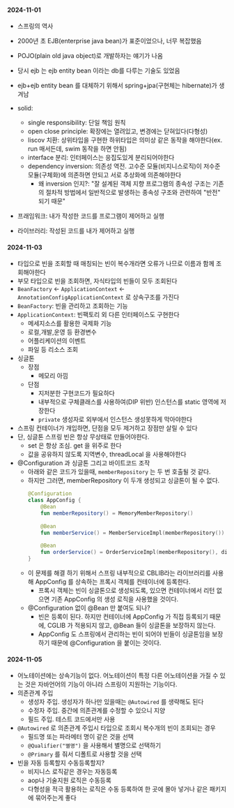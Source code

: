 #### 2024-11-01

- 스프링의 역사
- 2000년 초 EJB(enterprise java bean)가 표준이었으나, 너무 복잡했음
- POJO(plain old java object)로 개발하자는 얘기가 나옴
- 당시 ejb 는 ejb entity bean 이라는 db를 다루는 기술도 있었음
- ejb+ejb entity bean 를 대체하기 위해서 spring+jpa(구현체는 hibernate)가 생겨남

- solid:
    - single responsibility: 단일 책임 원칙
    - open close principle: 확장에는 열려있고, 변경에는 닫혀있다(다형성)
    - liscov 치환: 상위타입을 구현한 하위타입은 의미상 같은 동작을 해야한다(ex. run 매서든데, swim 동작을 하면 안됨)
    - interface 분리: 인터페이스는 응집도있게 분리되어야한다
    - dependency inversion: 의존성 역전. 고수준 모듈(비지니스로직)이 저수준 모듈(구체화)에 의존하면 안되고 서로 추상화에 의존해야한다
        - 왜 inversion 인지?: "잘 설계된 객체 지향 프로그램의 종속성 구조는 기존의 절차적 방법에서 일반적으로 발생하는 종속성 구조와 관련하여 "반전" 되기 때문"

- 프래임워크: 내가 작성한 코드를 프로그램이 제어하고 실행
- 라이브러리: 작성된 코드를 내가 제어하고 실행

#### 2024-11-03

- 타입으로 빈을 조회할 때 매칭되는 빈이 복수개라면 오류가 나므로 이름과 함께 조회해야한다
- 부모 타입으로 빈을 조회하면, 자식타입의 빈들이 모두 조회된다
- `BeanFactory` <- `ApplicationContext` <- `AnnotationConfigApplicationContext` 로 상속구조를 가진다
- `BeanFactory`: 빈을 관리하고 조회하는 기능
- `ApplicationContext`: 빈팩토리 외 다른 인터페이스도 구현한다
    - 메세지소스를 활용한 국제화 기능
    - 로컬,개발,운영 등 환경변수
    - 어플리케이션의 이벤트
    - 파일 등 리소스 조회
- 싱글톤
    - 장점
        - 메모리 아낌
    - 단점
        - 지저분한 구현코드가 필요하다
        - 내부적으로 구체클래스를 사용하여(DIP 위반) 인스턴스를 static 영역에 저장한다
        - `private` 생성자로 외부에서 인스턴스 생성못하게 막아야한다
- 스프링 컨테이너가 개입하면, 단점을 모두 제거하고 장점만 살릴 수 있다
- 단, 싱글톤 스프링 빈은 항상 무상태로 만들어야한다.
    - set 은 항상 조심. get 을 위주로 한다
    - 값을 공유하지 않도록 지역변수, threadLocal 을 사용해야한다
- @Configuration 과 싱글톤 그리고 바이트코드 조작
    - 아래와 같은 코드가 있을때, `memberRepository` 는 두 번 호출될 것 같다.
    - 하지만 그러면, memberRepository 이 두개 생성되고 싱글톤이 될 수 없다.
      ```kotlin
      @Configuration
      class AppConfig {
          @Bean
          fun memberRepository() = MemoryMemberRepository()
    
          @Bean
          fun memberService() = MemberServiceImpl(memberRepository())
    
          @Bean
          fun orderService() = OrderServiceImpl(memberRepository(), discountPolicy())
      }
      ```
    - 이 문제를 해결 하기 위해서 스프링 내부적으로 CBLIB라는 라이브러리를 사용해 AppConfig 를 상속하는 프록시 객체를 컨테이너에 등록한다.
        - 프록시 객체는 빈이 싱글톤으로 생성되도록, 있으면 컨테이너에서 리턴 없으면 기존 AppConfig 의 생성 로직을 사용했을 것이다.
    - @Configuration 없이 @Bean 만 붙여도 되나?
        - 빈은 등록이 된다. 하지만 컨테이너에 AppConfig 가 직접 등록되기 때문에, CGLIB 가 적용되지 않고, @Bean 들이 싱글톤을 보장하지 않는다.
        - AppConfig 도 스프링에서 관리하는 빈이 되어야 빈들이 싱글톤임을 보장하기 때문에 @Configuration 을 붙이는 것이다.

#### 2024-11-05

- 어노테이션에는 상속기능이 없다. 어노테이션이 특정 다른 어노테이션을 가질 수 있는 것은 자바언어의 기능이 아니라 스프링이 지원하는 기능이다.
- 의존관계 주입
    - 생성자 주입. 생성자가 하나만 있을때는 `@Autowired` 를 생략해도 된다
    - 수정자 주입. 중간에 의존관계를 수정할 수 있으니 지양
    - 필드 주입. 테스트 코드에서만 사용
- `@Autowired` 로 의존관계 주입시 타입으로 조회시 복수개의 빈이 조회되는 경우
    - 필드명 또는 파라메터 명이 같은 것을 선택
    - `@Qualifier("별명")` 을 사용해서 별명으로 선택하기
    - `@Primary` 를 줘서 디폴트로 사용할 것을 선택
- 빈을 자동 등록할지 수동등록할지?
    - 비지니스 로직같은 경우는 자동등록
    - aop나 기술지원 로직은 수동등록
    - 다형성을 적극 활용하는 로직은 수동 등록하여 한 곳에 몰아 넣거나 같은 패키지에 묶어주는게 좋다